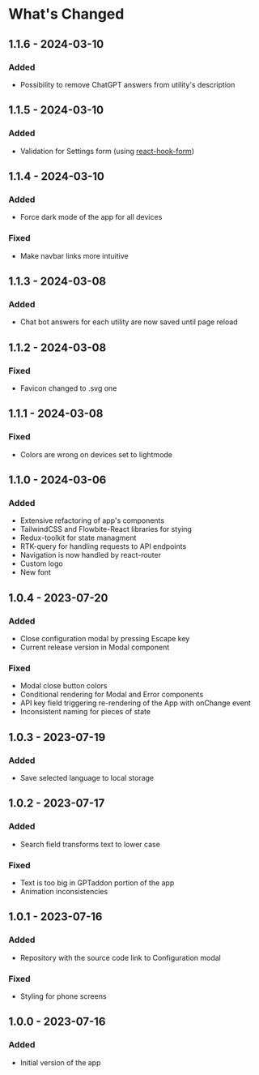 # What's Changed

## 1.1.6 - 2024-03-10

### Added

- Possibility to remove ChatGPT answers from utility's description

## 1.1.5 - 2024-03-10

### Added

- Validation for Settings form (using [react-hook-form](https://react-hook-form.com))

## 1.1.4 - 2024-03-10

### Added

- Force dark mode of the app for all devices

### Fixed

- Make navbar links more intuitive

## 1.1.3 - 2024-03-08

### Added

- Chat bot answers for each utility are now saved until page reload

## 1.1.2 - 2024-03-08

### Fixed

- Favicon changed to .svg one

## 1.1.1 - 2024-03-08

### Fixed

- Colors are wrong on devices set to lightmode

## 1.1.0 - 2024-03-06

### Added

- Extensive refactoring of app's components
- TailwindCSS and Flowbite-React libraries for stying
- Redux-toolkit for state managment
- RTK-query for handling requests to API endpoints
- Navigation is now handled by react-router
- Custom logo
- New font

## 1.0.4 - 2023-07-20

### Added

- Close configuration modal by pressing Escape key
- Current release version in Modal component

### Fixed

- Modal close button colors
- Conditional rendering for Modal and Error components
- API key field triggering re-rendering of the App with onChange event
- Inconsistent naming for pieces of state

## 1.0.3 - 2023-07-19

### Added

- Save selected language to local storage

## 1.0.2 - 2023-07-17

### Added

- Search field transforms text to lower case

### Fixed

- Text is too big in GPTaddon portion of the app
- Animation inconsistencies

## 1.0.1 - 2023-07-16

### Added

- Repository with the source code link to Configuration modal

### Fixed

- Styling for phone screens

## 1.0.0 - 2023-07-16

### Added

- Initial version of the app
